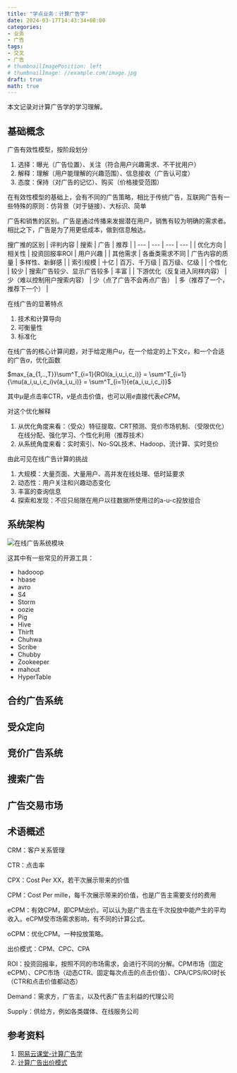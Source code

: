```yaml
---
title: "学点业务：计算广告学"
date: 2024-03-17T14:43:34+08:00
categories:
- 业务
- 广告
tags:
- 交叉
- 广告
# thumbnailImagePosition: left
# thumbnailImage: //example.com/image.jpg
draft: true
math: true
---
```

本文记录对计算广告学的学习理解。
<!--more-->

## 基础概念
广告有效性模型，按阶段划分
1. 选择：曝光（广告位置）、关注（符合用户兴趣需求、不干扰用户）
2. 解释：理解（用户能理解的兴趣范围）、信息接收（广告认可度）
3. 态度：保持（对广告的记忆）、购买（价格接受范围）

在有效性模型的基础上，会有不同的广告策略，相比于传统广告，互联网广告有一些特殊的原则：仿背景（对于链接）、大标识、简单

广告和销售的区别。广告是通过传播来发掘潜在用户，销售有较为明确的需求者。相比之下，广告是为了用更低成本，做到信息触达。

搜广推的区别
| 评判内容 | 搜索 | 广告 | 推荐 |
| --- | --- | --- | --- |
| 优化方向 | 相关性 | 投资回报率ROI | 用户兴趣 |
| 其他需求 | 各垂类需求不同 | 广告内容的质量 | 多样性、新鲜感 |
| 索引规模 | 十亿 | 百万、千万级 | 百万级、亿级 |
| 个性化 | 较少 | 搜索广告较少、显示广告较多 | 丰富 |
| 下游优化（反复进入同样内容） | 少（难以控制用户搜索内容） | 少（点了广告不会再点广告） | 多（推荐了一个，推荐下一个） |


在线广告的显著特点
1. 技术和计算导向
2. 可衡量性
3. 标准化

在线广告的核心计算问题，对于给定用户$u$，在一个给定的上下文$c$，和一个合适的广告$a$，优化函数

$max_{a_{1,..,T}}\sum^T_{i=1}{ROI(a_i,u_i,c_i)} = \sum^T_{i=1}{\mu(a_i,u_i,c_i)v(a_i,u_i)} = \sum^T_{i=1}{e(a_i,u_i,c_i)}$

其中$\mu$是点击率CTR，$v$是点击价值，也可以用$e$直接代表$eCPM$。

对这个优化解释
1. 从优化角度来看：（受众）特征提取、CRT预测、竞价市场机制、（受限优化）在线分配、强化学习、个性化利用（推荐技术）
2. 从系统角度来看：实时索引、No-SQL技术、Hadoop、流计算、实时竞价

由此可见在线广告计算的挑战
1. 大规模：大量页面、大量用户、高并发在线处理、低时延要求
2. 动态性：用户关注和兴趣动态变化
3. 丰富的查询信息
4. 探索和发现：不应只局限在用户以往数据所使用过的a-u-c投放组合


## 系统架构
![在线广告系统模块](/images/videoTutorial/computational-advertising/sys-arch.png)

这其中有一些常见的开源工具：
- hadooop
- hbase
- avro
- S4
- Storm
- oozie
- Pig
- Hive
- Thirft
- Chuhwa
- Scribe
- Chubby
- Zookeeper
- mahout
- HyperTable


## 合约广告系统


## 受众定向

## 竞价广告系统

## 搜索广告

## 广告交易市场

## 术语概述
CRM：客户关系管理

CTR：点击率

CPX：Cost Per XX，若干次展示带来的价值

CPM：Cost Per mille，每千次展示带来的价值，也是广告主需要支付的费用

eCPM：有效CPM，即CPM出价。可以认为是广告主在千次投放中能产生的平均收入。eCPM受市场需求影响，有不同的计算公式。

oCPM：优化CPM。一种投放策略。

出价模式：CPM、CPC、CPA

ROI：投资回报率，按照不同的市场需求，会进行不同的分解。CPM市场（固定eCPM）、CPC市场（动态CTR、固定每次点击的点击价值）、CPA/CPS/ROI时长（CTR和点击价值都动态）

Demand：需求方，广告主，以及代表广告主利益的代理公司

Supply：供给方，例如各类媒体、在线服务公司

## 参考资料
1. [网易云课堂-计算广告学](https://study.163.com/course/courseMain.htm?courseId=321007)
2. [计算广告出价模式](https://borgwang.github.io/adtech/2020/12/09/adtech-buying-type.html)